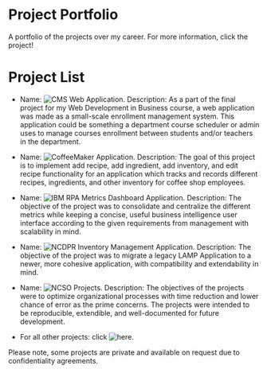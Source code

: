 # Project Portfolio
A portfolio of the projects over my career. For more information, click the project!

# Project List

- Name: ![CMS Web Application](https://github.com/aprak5/CMSWebApp). Description: As a part of the final project for my Web Development in Business course, a web application was made as a small-scale enrollment management system. This application could be something a department course scheduler or admin uses to manage courses enrollment between students and/or teachers in the department.
  
- Name: ![CoffeeMaker Application](https://github.com/aprak5/CoffeeMaker). Description: The goal of this project is to implement add recipe, add ingredient, add inventory, and edit recipe functionality for an application which tracks and records different recipes, ingredients, and other inventory for coffee shop employees.

- Name: ![IBM RPA Metrics Dashboard Application](https://github.com/aprak5/IBMRPAMetricsDashboard). Description: The objective of the project was to consolidate and centralize the different metrics while keeping a concise, useful business intelligence user interface according to the given requirements from management with scalability in mind.

- Name: ![NCDPR Inventory Management Application](https://github.com/aprak5/NCDPRInventoryManagementApp). Description: The objective of the project was to migrate a legacy LAMP Application to a newer, more cohesive application, with compatibility and extendability in mind.

- Name: ![NCSO Projects](https://github.com/aprak5/NCSOProjects). Description: The objectives of the projects were to optimize organizational processes with time reduction and lower chance of error as the prime concerns. The projects were intended to be reproducible, extendible, and well-documented for future development.
  
- For all other projects: click ![here](https://github.com/aprak5/ProjectPortfolio/tree/main/OtherProjects). 

Please note, some projects are private and available on request due to confidentiality agreements.
